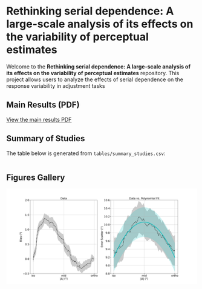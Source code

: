 
# Rethinking serial dependence: A large-scale analysis of its effects on the variability of perceptual estimates  


Welcome to the **Rethinking serial dependence: A large-scale analysis of its effects on the variability of perceptual estimates** repository. This project allows users to analyze the effects of serial dependence on the response variability in adjustment tasks

## Main Results (PDF)

[View the main results PDF](figures/main_results_polyfit.pdf)

## Summary of Studies

The table below is generated from `tables/summary_studies.csv`:

<table id="summary-table">
  <thead></thead>
  <tbody></tbody>
</table>
<script>
  document.addEventListener('DOMContentLoaded', () => {
    fetch('tables/summary_studies.csv')
      .then(response => {
        if (!response.ok) throw new Error('Network response was not ok');
        return response.text();
      })
      .then(text => {
        const table = document.getElementById('summary-table');
        const lines = text.trim().split('
');
        if (lines.length === 0) return;
        // Parse header
        const headers = lines[0].split(',');
        const thead = table.querySelector('thead');
        const headerRow = document.createElement('tr');
        headers.forEach(h => {
          const th = document.createElement('th'); th.textContent = h; headerRow.appendChild(th);
        });
        thead.appendChild(headerRow);
        // Parse body rows
        const tbody = table.querySelector('tbody');
        lines.slice(1).forEach(line => {
          const row = document.createElement('tr');
          line.split(',').forEach(cell => {
            const td = document.createElement('td'); td.textContent = cell; row.appendChild(td);
          });
          tbody.appendChild(row);
        });
      })
      .catch(err => console.error('Error loading CSV:', err));
  });
</script>

## Figures Gallery

![Figure 1: Response scatter as a function of feature distance](figures/main_results_polyfit.png)
